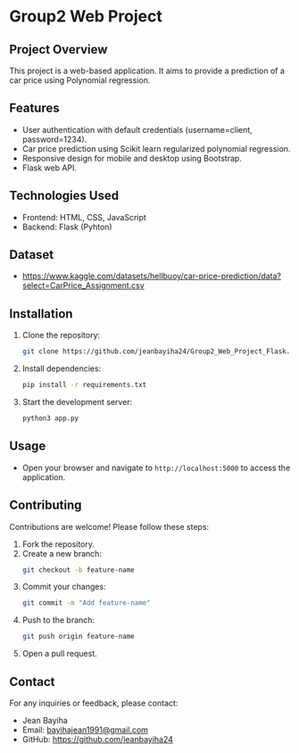 # Group2 Web Project

## Project Overview
This project is a web-based application. It aims to provide a prediction of a car price using Polynomial regression.

## Features
- User authentication with default credentials (username=client, password=1234).
- Car price prediction using Scikit learn regularized polynomial regression.
- Responsive design for mobile and desktop using Bootstrap.
- Flask web API.

## Technologies Used
- Frontend: HTML, CSS, JavaScript
- Backend: Flask (Pyhton)

## Dataset
- https://www.kaggle.com/datasets/hellbuoy/car-price-prediction/data?select=CarPrice_Assignment.csv

## Installation
1. Clone the repository:
    ```bash
    git clone https://github.com/jeanbayiha24/Group2_Web_Project_Flask.git
    ```
2. Install dependencies:
    ```bash
    pip install -r requirements.txt
    ```
3. Start the development server:
    ```bash
    python3 app.py
    ```

## Usage
- Open your browser and navigate to `http://localhost:5000` to access the application.

## Contributing
Contributions are welcome! Please follow these steps:
1. Fork the repository.
2. Create a new branch:
    ```bash
    git checkout -b feature-name
    ```
3. Commit your changes:
    ```bash
    git commit -m "Add feature-name"
    ```
4. Push to the branch:
    ```bash
    git push origin feature-name
    ```
5. Open a pull request.


## Contact
For any inquiries or feedback, please contact:
- Jean Bayiha
- Email: bayihajean1991@gmail.com
- GitHub: https://github.com/jeanbayiha24
